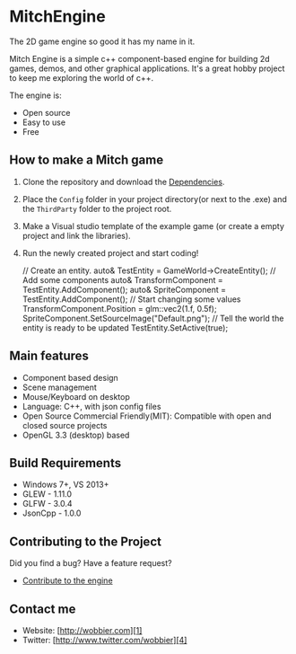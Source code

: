 # MitchEngine
The 2D game engine so good it has my name in it.

Mitch Engine is a simple c++ component-based engine for building 2d games, demos, and other graphical applications.
It's a great hobby project to keep me exploring the world of c++.

The engine is:

  * Open source
  * Easy to use
  * Free

How to make a Mitch game
-----------------------

1. Clone the repository and download the [Dependencies][2].
2. Place the `Config` folder in your project directory(or next to the .exe) and the `ThirdParty` folder to the project root.
3. Make a Visual studio template of the example game (or create a empty project and link the libraries).
4. Run the newly created project and start coding!

    // Create an entity.
    auto& TestEntity = GameWorld->CreateEntity();
    // Add some components
	auto& TransformComponent = TestEntity.AddComponent<Transform>();
	auto& SpriteComponent = TestEntity.AddComponent<Sprite>();
    // Start changing some values
	TransformComponent.Position = glm::vec2(1.f, 0.5f);
	SpriteComponent.SetSourceImage("Default.png");
    // Tell the world the entity is ready to be updated
	TestEntity.SetActive(true);

Main features
-------------
   * Component based design
   * Scene management
   * Mouse/Keyboard on desktop
   * Language: C++, with json config files
   * Open Source Commercial Friendly(MIT): Compatible with open and closed source projects
   * OpenGL 3.3 (desktop) based

Build Requirements
------------------

* Windows 7+, VS 2013+
* GLEW - 1.11.0
* GLFW - 3.0.4
* JsonCpp - 1.0.0

Contributing to the Project
--------------------------------

Did you find a bug? Have a feature request?

  * [Contribute to the engine][3]

Contact me
----------

   * Website: [http://wobbier.com][1]
   * Twitter: [http://www.twitter.com/wobbier][4]

[1]: http://www.wobbier.com "My Portfolio"
[2]: https://dl.dropboxusercontent.com/u/14759830/Portfolio/MitchEngine/EngineDeps.7z "Download Dependencies"
[3]: https://github.com/wobbier/MitchEngine/issues "GitHub Issues"
[4]: http://www.twitter.com/wobbier "Twitter"